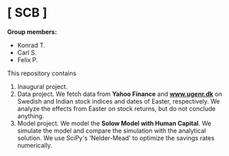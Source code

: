 # \[ SCB \]

**Group members:**
- Konrad T.
- Carl S.
- Felix P.

This repository contains  
1. Inaugural project. 
2. Data project. We fetch data from **Yahoo Finance** and **www.ugenr.dk** on Swedish and Indian stock indices and dates of Easter, respectively. We analyze the effects from Easter on stock returns, but do not conclude anything. 
3. Model project. We model the **Solow Model with Human Capital**. We simulate the model and compare the simulation with the analytical solution. We use SciPy's 'Nelder-Mead' to optimize the savings rates numerically. 

